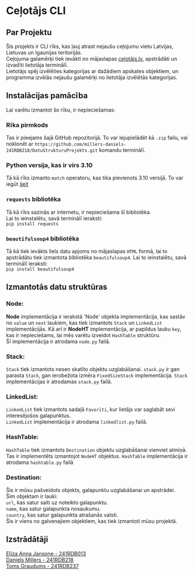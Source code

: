 # Ceļotājs CLI

## Par Projektu
Šis projekts ir CLI rīks, kas ļauj atrast nejaušu ceļojumu vietu Latvijas, Lietuvas un Igaunijas teritorijās.  
Ceļojuma galamērķi tiek ievākti no mājaslapas [ceļotājs.lv](https://www.celotajs.lv/lv/c/wrth), apstrādāti un izvadīti lietotāja terminālī.  
Lietotājs spēj izvēlēties kategorijas ar dažādiem apskates objektiem, un programma izvēlās nejaušu galamērķi no lietotāja izvēlētās kategorijas.
## Instalācijas pamācība
Lai varētu izmantot šo rīku, ir nepieciešamas:  
### Rīka pirmkods
Tas ir pieejams šajā GitHub repozitorijā. To var lejupielādēt kā `.zip` failu, vai noklonēt ar `https://github.com/millers-daniels-241RDB218/DatuStrukturuProjekts.git` komandu terminālī.
### Python versija, kas ir virs 3.10
Tā kā rīks izmanto `match` operatoru, kas tika pievienots 3.10 versijā. To var iegūt [šeit](https://www.python.org/)
### `requests` bibliotēka
Tā kā rīks sazinās ar internetu, ir nepieciešama šī bibliotēka.  
Lai to ieinstalētu, savā terminālī ieraksti:  
`pip install requests`
### `beautifulsoup4` bibliotēka
Tā kā tiek ievākts liels datu apjoms no mājaslapas `HTML` formā, lai to apstrādātu tiek izmantota bibliotēka `beautifulsoup4`.
Lai to ieinstalētu, savā terminālī ieraksti:  
`pip install beautifulsoup4`
## Izmantotās datu struktūras
### Node:
**Node** implementācija ir ierakstā 'Node' objekta implementācija, kas sastāv no `value` un `next` laukiem, kas tiek izmantots `Stack` un `LinkedList` implementācijās.
Kā arī ir **NodeHT** implementācija, ar papildus lauku `key`, kas ir nepieciešams, lai mēs varētu izveidot `HashTable` struktūru.  
Šī implementācija ir atrodama `node.py` failā.
### Stack:
`Stack` tiek izmantots nesen skatīto objektu uzglabāšanai.
`stack.py` ir gan parasta `Stack`, gan ierobežota izmēra `FixedSizeStack` implementācija. 
`Stack` implementācijas ir atrodamas `stack.py` failā. 
### LinkedList:
`LinkedList` tiek izmantots sadaļā `Favorīti`, kur lietājs var saglabāt sevi interesējošos galapunktus.  
`LinkedList` implementācija ir atrodama `linkedlist.py` failā.
### HashTable:
`HashTable` tiek izmantots `Destination` objektu uzglabāšanai vienviet atmiņā.
Tas ir implementēts izmantojot `NodeHT` objektus.
`HashTable` implementācija ir atrodama `hashtable.py` failā
### Destination:
Šis ir mūsu pašveidots objekts, galapunktu uzglabāšanai un apstrādei.  
Šim objektam ir lauki:  
`url`, kas satur saiti uz noteikto galapunktu.  
`name`, kas satur galapunkta nosaukumu.  
`country`, kas satur galapunkta atrašanās valsti.  
Šis ir viens no galvenajiem objektiem, kas tiek izmantoti mūsu projektā.



## Izstrādātāji
[Elīza Anna Jansone - 241RDB013](https://github.com/ElizaAnna)  
[Daniels Millers - 241RDB218](https://github.com/millers-daniels-241RDB218)  
[Toms Graudums - 241RDB237](https://github.com/mmm-jogurts)   


